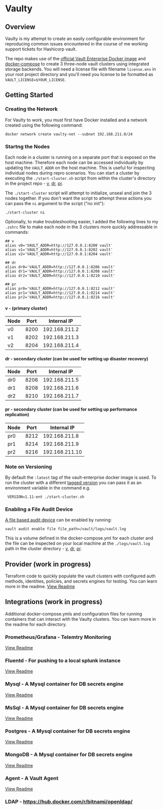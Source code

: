 # Vaulty

## Overview
Vaulty is my attempt to create an easily configurable environment for reproducing common issues encountered in the course of me working support tickets for Hashicorp vault.

The repo makes use of the [official Vault Enterprise Docker image](https://hub.docker.com/r/hashicorp/vault-enterprise) and [docker-compose](https://docs.docker.com/compose/) to create 3 three-node vault clusters using integrated storage backends. You will need a license file with filename `license.env` in your root project directory and you'll need you license to be formatted as `VAULT_LICENSE=$YOUR_LICENSE`.

## Getting Started
### Creating the Network
For Vaulty to work, you must first have Docker installed and a network created using the following command:
```
docker network create vaulty-net --subnet 192.168.211.0/24
```
### Startng the Nodes
Each node in a cluster is running on a separate port that is exposed on the host machine. Therefore each node can be accessed individually by updating the `VAULT_ADDR` on the host machine. This is useful for inspecting individual nodes during repro scenarios. You can start a cluster by executing the 
`./start-cluster.sh` script from within the cluster's directory in the project repo - [v](./v/start-cluster.sh), [dr](./dr/start-cluster.sh), [pr](./pr/start-cluster.sh).

The `./start-cluster` script will attempt to initialize, unseal and join the 3 nodes together. If you don't want the script to attempt these actions you can pass the `ni` argument to the script ("no init"): 
```
./start-cluster ni
```

Optionally, to make troubleshooting easier, I added the following lines to my `.zshrc` file to make each node in the 3 clusters more quickly addressable in commands:
```
## v
alias v0='VAULT_ADDR=http://127.0.0.1:8200 vault'
alias v1='VAULT_ADDR=http://127.0.0.1:8202 vault'
alias v2='VAULT_ADDR=http://127.0.0.1:8204 vault'

## dr
alias dr0='VAULT_ADDR=http://127.0.0.1:8206 vault'
alias dr1='VAULT_ADDR=http://127.0.0.1:8208 vault'
alias dr2='VAULT_ADDR=http://127.0.0.1:8210 vault'

## pr
alias pr0='VAULT_ADDR=http://127.0.0.1:8212 vault'
alias pr1='VAULT_ADDR=http://127.0.0.1:8214 vault'
alias pr2='VAULT_ADDR=http://127.0.0.1:8216 vault'
```
#### v - (primary cluster)
| Node | Port | Internal IP   |
| ---- | ---- | ------------- |
| v0   | 8200 | 192.168.211.2 |
| v1   | 8202 | 192.168.211.3 |
| v2   | 8204 | 192.168.211.4 |

#### dr - secondary cluster (can be used for setting up disaster recovery)
| Node | Port | Internal IP   |
| ---- | ---- | ------------- |
| dr0   | 8206 | 192.168.211.5 |
| dr1   | 8208 | 192.168.211.6 |
| dr2   | 8210 | 192.168.211.7 |

#### pr - secondary cluster (can be used for setting up performance replication)
| Node | Port | Internal IP   |
| ---- | ---- | ------------- |
| pr0   | 8212 | 192.168.211.8 |
| pr1   | 8214 | 192.168.211.9 |
| pr2   | 8216 | 192.168.211.10 |

### Note on Versioning
By default the `:latest` tag of the vault-enterprise docker image is used. To run the cluster with a different [tagged version](https://hub.docker.com/r/hashicorp/vault-enterprise/tags) you can pass it as an environment variable in the command e.g.
```
 VERSION=1.11-ent ./start-cluster.sh
```

### Enabling a File Audit Device
[A file based audit device](https://developer.hashicorp.com/vault/docs/audit/file) can be enabled by running:
```
vault audit enable file file_path=/vault/logs/vault.log
```
This is a volume defined in the docker-compose.yml for each cluster and the file can be inspected on your local machine at the `./logs/vault.log` path in the cluster directory - [v](./v/logs), [dr](./dr/logs), [pr](./pr/logs).
 
## Provider (work in progress)
Terraform code to quickly populate the vault clusters with configured auth methods, identities, policies, and secrets engines for testing. You can learn more in the readme.
[View Readme](./v/provider/readme.md)

## Integrations (work in progress)
Additional docker-compose.ymls and configuration files for running containers that can interact with the Vaulty clusters. You can learn more in the readme for each directory.
### Prometheus/Grafana - Telemtry Monitoring
[View Readme](./integrations/prometheus-grafana-monitoring/readme.md)

### Fluentd - For pushing to a local splunk instance
[View Readme](./integrations/fluentd-splunk/readme.md)

### Mysql - A Mysql container for DB secrets engine
[View Readme](./integrations/mysql/readme.md)

### MsSql - A Mysql container for DB secrets engine
[View Readme](./integrations/mysql/readme.md)

### Postgres - A Mysql container for DB secrets engine
[View Readme](./integrations/mysql/readme.md)

### MongoDB - A Mysql container for DB secrets engine
[View Readme](./integrations/mysql/readme.md)

### Agent - A Vault Agent
[View Readme](./integrations/agent/readme.md)

### LDAP - https://hub.docker.com/r/bitnami/openldap/
